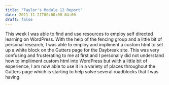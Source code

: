```yaml
---
title: "Taylor's Module 12 Report"
date: 2021-11-21T00:00:00-04:00
draft: false
---
```


This week I was able to find and use resources to employ self directed learning on WordPress. With the help of the fencing group and a little bit of personal research, I was able to employ and impliment a custom html to set up a white block on the Gutters page for the Daybreak site. This was very confusing and frusterating to me at first and I personally did not understand how to impliiment custom html into WordPress but wiith a little bit of experience, I am now able to use it in a variety of places throughout the Gutters page which is starting to help solve several roadblocks that I was having.

